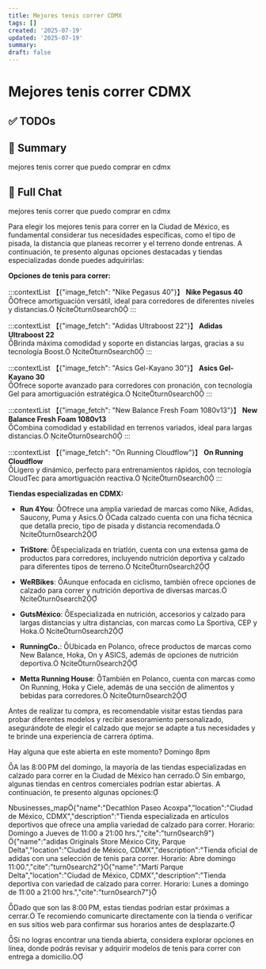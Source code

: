 ```yaml
---
title: Mejores tenis correr CDMX
tags: []
created: '2025-07-19'
updated: '2025-07-19'
summary:
draft: false
---
```


# Mejores tenis correr CDMX

## ✅ TODOs


## 📌 Summary
mejores tenis correr que puedo comprar en cdmx

## 🧠 Full Chat


mejores tenis correr que puedo comprar en cdmx



Para elegir los mejores tenis para correr en la Ciudad de México, es fundamental considerar tus necesidades específicas, como el tipo de pisada, la distancia que planeas recorrer y el terreno donde entrenas. A continuación, te presento algunas opciones destacadas y tiendas especializadas donde puedes adquirirlas:

**Opciones de tenis para correr:**

:::contextList
【{"image_fetch": "Nike Pegasus 40"}】
**Nike Pegasus 40**  
Ofrece amortiguación versátil, ideal para corredores de diferentes niveles y distancias. citeturn0search0
:::

:::contextList
【{"image_fetch": "Adidas Ultraboost 22"}】
**Adidas Ultraboost 22**  
Brinda máxima comodidad y soporte en distancias largas, gracias a su tecnología Boost. citeturn0search0
:::

:::contextList
【{"image_fetch": "Asics Gel-Kayano 30"}】
**Asics Gel-Kayano 30**  
Ofrece soporte avanzado para corredores con pronación, con tecnología Gel para amortiguación estratégica. citeturn0search0
:::

:::contextList
【{"image_fetch": "New Balance Fresh Foam 1080v13"}】
**New Balance Fresh Foam 1080v13**  
Combina comodidad y estabilidad en terrenos variados, ideal para largas distancias. citeturn0search0
:::

:::contextList
【{"image_fetch": "On Running Cloudflow"}】
**On Running Cloudflow**  
Ligero y dinámico, perfecto para entrenamientos rápidos, con tecnología CloudTec para amortiguación reactiva. citeturn0search0
:::

**Tiendas especializadas en CDMX:**

- **Run 4You**: Ofrece una amplia variedad de marcas como Nike, Adidas, Saucony, Puma y Asics. Cada calzado cuenta con una ficha técnica que detalla precio, tipo de pisada y distancia recomendada. citeturn0search2

- **TriStore**: Especializada en triatlón, cuenta con una extensa gama de productos para corredores, incluyendo nutrición deportiva y calzado para diferentes tipos de terreno. citeturn0search2

- **WeRBikes**: Aunque enfocada en ciclismo, también ofrece opciones de calzado para correr y nutrición deportiva de diversas marcas. citeturn0search2

- **GutsMéxico**: Especializada en nutrición, accesorios y calzado para largas distancias y ultra distancias, con marcas como La Sportiva, CEP y Hoka. citeturn0search2

- **RunningCo.**: Ubicada en Polanco, ofrece productos de marcas como New Balance, Hoka, On y ASICS, además de opciones de nutrición deportiva. citeturn0search2

- **Metta Running House**: También en Polanco, cuenta con marcas como On Running, Hoka y Ciele, además de una sección de alimentos y bebidas para corredores. citeturn0search2

Antes de realizar tu compra, es recomendable visitar estas tiendas para probar diferentes modelos y recibir asesoramiento personalizado, asegurándote de elegir el calzado que mejor se adapte a tus necesidades y te brinde una experiencia de carrera óptima. 

Hay alguna que este abierta en este momento? Domingo 8pm

A las 8:00 PM del domingo, la mayoría de las tiendas especializadas en calzado para correr en la Ciudad de México han cerrado. Sin embargo, algunas tiendas en centros comerciales podrían estar abiertas. A continuación, te presento algunas opciones:

businesses_map{"name":"Decathlon Paseo Acoxpa","location":"Ciudad de México, CDMX","description":"Tienda especializada en artículos deportivos que ofrece una amplia variedad de calzado para correr. Horario: Domingo a Jueves de 11:00 a 21:00 hrs.","cite":"turn0search9"}{"name":"adidas Originals Store México City, Parque Delta","location":"Ciudad de México, CDMX","description":"Tienda oficial de adidas con una selección de tenis para correr. Horario: Abre domingo 11:00.","cite":"turn0search2"}{"name":"Martí Parque Delta","location":"Ciudad de México, CDMX","description":"Tienda deportiva con variedad de calzado para correr. Horario: Lunes a domingo de 11:00 a 21:00 hrs.","cite":"turn0search7"}

Dado que son las 8:00 PM, estas tiendas podrían estar próximas a cerrar. Te recomiendo comunicarte directamente con la tienda o verificar en sus sitios web para confirmar sus horarios antes de desplazarte.

Si no logras encontrar una tienda abierta, considera explorar opciones en línea, donde podrás revisar y adquirir modelos de tenis para correr con entrega a domicilio.